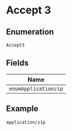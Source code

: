 
# Accept 3

## Enumeration

`Accept3`

## Fields

| Name |
|  --- |
| `enumApplicationzip` |

## Example

```
application/zip
```


